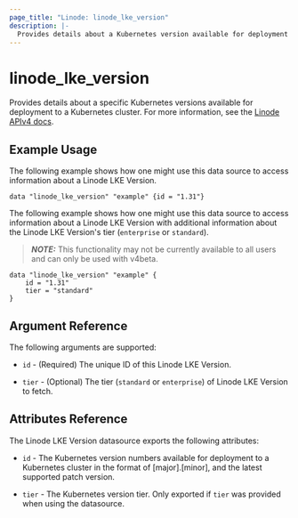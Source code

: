 ```yaml
---
page_title: "Linode: linode_lke_version"
description: |-
  Provides details about a Kubernetes version available for deployment to a Kubernetes cluster.
---
```


# linode\_lke\_version

Provides details about a specific Kubernetes versions available for deployment to a Kubernetes cluster.
For more information, see the [Linode APIv4 docs](https://techdocs.akamai.com/linode-api/reference/get-lke-version).

## Example Usage

The following example shows how one might use this data source to access information about a Linode LKE Version.

```hcl
data "linode_lke_version" "example" {id = "1.31"}
```

The following example shows how one might use this data source to access information about a Linode LKE Version
with additional information about the Linode LKE Version's tier (`enterprise` or `standard`).

> **_NOTE:_**  This functionality may not be currently available to all users and can only be used with v4beta.

```hcl
data "linode_lke_version" "example" {
    id = "1.31"
    tier = "standard"
}
```

## Argument Reference

The following arguments are supported:

* `id` - (Required) The unique ID of this Linode LKE Version.

* `tier` - (Optional) The tier (`standard` or `enterprise`) of Linode LKE Version to fetch.

## Attributes Reference

The Linode LKE Version datasource exports the following attributes:

* `id` - The Kubernetes version numbers available for deployment to a Kubernetes cluster in the format of [major].[minor], and the latest supported patch version.

* `tier` - The Kubernetes version tier. Only exported if `tier` was provided when using the datasource.
